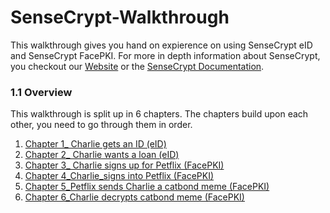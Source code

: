 # SenseCrypt-Walkthrough

This walkthrough gives you hand on expierence on using SenseCrypt eID and SenseCrypt FacePKI.
For more in depth information about SenseCrypt, you checkout our [Website](https://seventhsense.ai) or the [SenseCrypt Documentation](https://docs.sensecrypt.com/sensecrypt-v3.1.1).



### 1.1 Overview

This walkthrough is split up in 6 chapters. The chapters build upon each other,  you need to go through them in order.

1. [Chapter 1_ Charlie gets an ID (eID)](https://colab.research.google.com/github/Seventh-Sense-Artificial-Intelligence/SenseCrypt-Walkthrough/blob/main/Chapter%201_%20Charlie%20gets%20an%20ID%20(eID).ipynb)
1. [Chapter 2_ Charlie wants a loan (eID)](https://colab.research.google.com/github/Seventh-Sense-Artificial-Intelligence/SenseCrypt-Walkthrough/blob/main/Chapter%202_%20Charlie%20wants%20a%20loan%20(eID).ipynb)
1. [Chapter 3_ Charlie signs up for Petflix (FacePKI)](https://colab.research.google.com/github/Seventh-Sense-Artificial-Intelligence/SenseCrypt-Walkthrough/blob/main/Chapter%203_%20Charlie%20signs%20up%20for%20Petflix%20(FacePKI).ipynb)
1. [Chapter 4_Charlie_signs into Petflix (FacePKI)](https://colab.research.google.com/github/Seventh-Sense-Artificial-Intelligence/SenseCrypt-Walkthrough/blob/main/Chapter%204_Charlie_signs%20into%20Petflix%20(FacePKI).ipynb)
1. [Chapter 5_Petflix sends Charlie a catbond meme (FacePKI)](https://colab.research.google.com/github/Seventh-Sense-Artificial-Intelligence/SenseCrypt-Walkthrough/blob/main/Chapter%205_Petflix%20sends%20Charlie%20a%20catbond%20meme%20(FacePKI).ipynb)
1. [Chapter 6_Charlie decrypts catbond meme (FacePKI)](https://colab.research.google.com/github/Seventh-Sense-Artificial-Intelligence/SenseCrypt-Walkthrough/blob/main/Chapter%206_Charlie%20decrypts%20catbond%20meme%20(FacePKI).ipynb)
